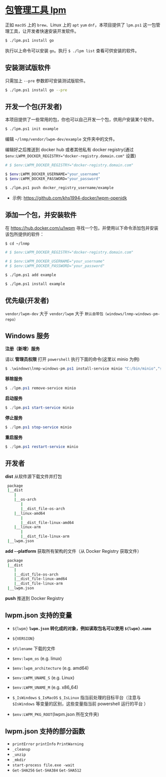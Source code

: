 # [包管理工具 lpm](https://github.com/khs1994-docker?utf8=✓&q=lwpm&type=&language=)

正如 `macOS` 上的 `brew`、Linux 上的 `apt` `yum` `dnf`，本项目提供了 `lpm.ps1` 这一包管理工具，让开发者快速安装开发软件。

```bash
$ ./lpm.ps1 install go
```

执行以上命令可以安装 `go`。执行 `$ ./lpm list` 查看可供安装的软件。

## 安装测试版软件

只需加上 `--pre` 参数即可安装测试版软件。

```bash
$ ./lpm.ps1 install go --pre
```

## 开发一个包(开发者)

本项目提供了一些常用的包，你也可以自己开发一个包，供用户安装某个软件。

```bash
$ ./lpm.ps1 init example
```

编辑 `~/lnmp/vendor/lwpm-dev/example` 文件夹中的文件。

编辑好之后推送到 docker hub 或者其他私有 docker registry(通过 `$env:LWPM_DOCKER_REGISTRY="docker-registry.domain.com"` 设置)

```bash
# $ $env:LWPM_DOCKER_REGISTRY="docker-registry.domain.com"

$ $env:LWPM_DOCKER_USERNAME="your_username"
$ $env:LWPM_DOCKER_PASSWORD="your_password"

$ ./lpm.ps1 push docker_registry_username/example
```

* 示例: https://github.com/khs1994-docker/lwpm-openjdk

## 添加一个包，并安装软件

在 https://hub.docker.com/u/lwpm 寻找一个包，并使用以下命令添加包并安装该包所提供的软件：

```bash
$ cd ~/lnmp

# $ $env:LWPM_DOCKER_REGISTRY="docker-registry.domain.com"

# $ $env:LWPM_DOCKER_USERNAME="your_username"
# $ $env:LWPM_DOCKER_PASSWORD="your_password"

$ ./lpm.ps1 add example

$ ./lpm.ps1 install example
```

## 优先级(开发者)

`vendor/lwpm-dev` 大于 `vendor/lwpm` 大于 `默认自带包（windows/lnmp-windows-pm-repo）`

## Windows 服务

**注册（新增）服务**

请以 **管理员权限** 打开 `powershell` 执行下面的命令(这里以 minio 为例)

```powershell
$ .\windows\lnmp-windows-pm.ps1 install-service minio "C:/bin/minio","server","$HOME/minio" C:/logs/minio.log
```

**移除服务**

```powershell
$ ./lpm.ps1 remove-service minio
```

**启动服务**

```powershell
$ ./lpm.ps1 start-service minio
```

**停止服务**

```powershell
$ ./lpm.ps1 stop-service minio
```

**重启服务**

```powershell
$ ./lpm.ps1 restart-service minio
```

## 开发者

**dist** 从软件源下载文件并打包

```bash
 package
 |__dist
    |
    |__os-arch
       |
       |__dist_file-os-arch
    |__linux-amd64
       |
       |__dist_file-linux-amd64
    |__linux-arm
       |
       |__dist_file-linux-arm
 |__lwpm.json
```

**add --platform** 获取所有架构的文件（从 Docker Registry 获取文件）

```bash
 package
 |__dist
    |
    |__dist_file-os-arch
    |__dist_file-linux-amd64
    |__dist_file-linux-arm
 |__lwpm.json
```

**push** 推送到 Docker Registry

## lwpm.json 支持的变量

* `${lwpm}` **`lwpm.json` 转化成的对象，例如读取包名可以使用 `${lwpm}.name`**

* `${VERSION}`

* `$filename` 下载的文件

* `$env:lwpm_os` (e.g. linux)
* `$env:lwpm_architecture` (e.g. amd64)

* `$env:LWPM_UNAME_S` (e.g. Linux)
* `$env:LWPM_UNAME_M` (e.g. x86_64)

* `$_IsWindows` `$_IsMacOS` `$_IsLinux` 指当前处理的目标平台（注意与 `$IsWindows` 等变量的区别，这些变量指当前 powershell 运行的平台 ）

* `$env:LWPM_PKG_ROOT`(lwpm.json 所在文件夹)

## lwpm.json 支持的部分函数

* `printError` `printInfo` `PrintWarning`
* `_cleanup`
* `_unzip`
* `_mkdir`
* `start-process file.exe -wait`
* `Get-SHA256` `Get-SHA384` `Get-SHA512`

